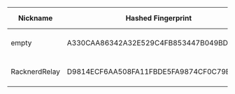 | Nickname |  Hashed Fingerprint	| Or Addresses | Contact | Running | Flags | Last Seen | First Seen | Last Restarted | Advertised Bandwidth | Platform | Version | Version Status | Recommended Version | Verified hostnames | Exit policy |
|---|---|---|---|---|---|---|---|---|---|---|---|---|---|---|---|
|empty | A330CAA86342A32E529C4FB853447B049BD68E31 | ["188.155.244.42:9001"] | empty | true | Running, Valid | 2025-08-30 00:00:00 | 2025-08-30 00:00:00 | 2025-08-29 21:46:03 | 0 | Tor 0.4.8.16 on Linux | 0.4.8.16 | recommended | true | ["xdsl-188-155-244-42.adslplus.ch"] | ["reject *:*"]|
|RacknerdRelay | D9814ECF6AA508FA11FBDE5FA9874CF0C79E0D3F | ["96.8.120.57:9001"] | N/A | true | Running, V2Dir, Valid | 2025-08-30 00:00:00 | 2025-08-30 00:00:00 | 2025-08-29 22:52:55 | 0 | Tor 0.4.8.17 on Linux | 0.4.8.17 | recommended | true | N/A | ["reject *:*"]|
